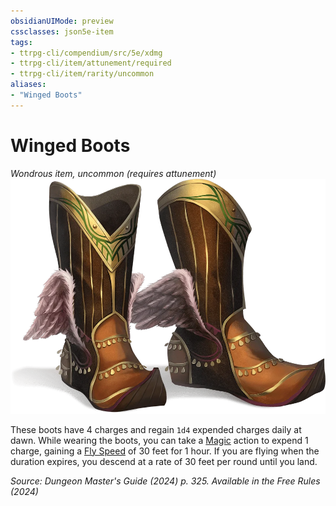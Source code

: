 ```yaml
---
obsidianUIMode: preview
cssclasses: json5e-item
tags:
- ttrpg-cli/compendium/src/5e/xdmg
- ttrpg-cli/item/attunement/required
- ttrpg-cli/item/rarity/uncommon
aliases: 
- "Winged Boots"
---
```

# Winged Boots
*Wondrous item, uncommon (requires attunement)*  
![](Misc%20Files/CLI/compendium/items/img/winged-boots.webp#right)


These boots have 4 charges and regain `1d4` expended charges daily at dawn. While wearing the boots, you can take a [Magic](Misc%20Files/CLI/rules/actions.md#Magic) action to expend 1 charge, gaining a [Fly Speed](Misc%20Files/CLI/rules/variant-rules/fly-speed-xphb.md) of 30 feet for 1 hour. If you are flying when the duration expires, you descend at a rate of 30 feet per round until you land.

*Source: Dungeon Master's Guide (2024) p. 325. Available in the Free Rules (2024)*